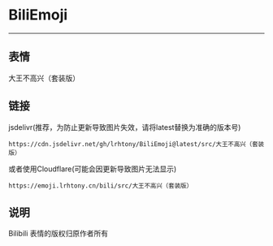 # BiliEmoji
---
## 表情
大王不高兴（套装版）
## 链接
jsdelivr(推荐，为防止更新导致图片失效，请将latest替换为准确的版本号)
```
https://cdn.jsdelivr.net/gh/lrhtony/BiliEmoji@latest/src/大王不高兴（套装版）
```
或者使用Cloudflare(可能会因更新导致图片无法显示)
```
https://emoji.lrhtony.cn/bili/src/大王不高兴（套装版）
```
## 说明
Bilibili 表情的版权归原作者所有
